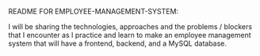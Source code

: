 README FOR EMPLOYEE-MANAGEMENT-SYSTEM:

I will be sharing the technologies, approaches and the problems / blockers that I encounter as I practice and learn to make an employee management system that will have a frontend, backend, and a MySQL database.
